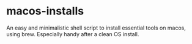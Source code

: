 # macos-installs
An easy and minimalistic shell script to install essential tools on macos, using brew. Especially handy after a clean OS install.
